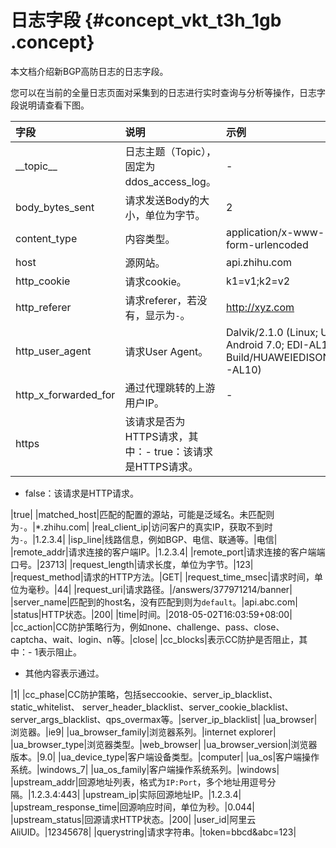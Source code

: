 # 日志字段 {#concept_vkt_t3h_1gb .concept}

本文档介绍新BGP高防日志的日志字段。

您可以在当前的全量日志页面对采集到的日志进行实时查询与分析等操作，日志字段说明请查看下图。

|字段|说明|示例|
|:-|:-|:-|
|\_\_topic\_\_|日志主题（Topic），固定为ddos\_access\_log。|-|
|body\_bytes\_sent|请求发送Body的大小，单位为字节。|2|
|content\_type|内容类型。|application/x-www-form-urlencoded|
|host|源网站。|api.zhihu.com|
|http\_cookie|请求cookie。|k1=v1;k2=v2|
|http\_referer|请求referer，若没有，显示为`-`。|http://xyz.com|
|http\_user\_agent|请求User Agent。|Dalvik/2.1.0 \(Linux; U; Android 7.0; EDI-AL10 Build/HUAWEIEDISON-AL10\)|
|http\_x\_forwarded\_for|通过代理跳转的上游用户IP。|-|
|https|该请求是否为HTTPS请求，其中：-   true：该请求是HTTPS请求。
-   false：该请求是HTTP请求。

|true|
|matched\_host|匹配的配置的源站，可能是泛域名。未匹配则为`-`。|\*.zhihu.com|
|real\_client\_ip|访问客户的真实IP，获取不到时为`-`。|1.2.3.4|
|isp\_line|线路信息，例如BGP、电信、联通等。|电信|
|remote\_addr|请求连接的客户端IP。|1.2.3.4|
|remote\_port|请求连接的客户端端口号。|23713|
|request\_length|请求长度，单位为字节。|123|
|request\_method|请求的HTTP方法。|GET|
|request\_time\_msec|请求时间，单位为毫秒。|44|
|request\_uri|请求路径。|/answers/377971214/banner|
|server\_name|匹配到的host名，没有匹配到则为`default`。|api.abc.com|
|status|HTTP状态。|200|
|time|时间。|2018-05-02T16:03:59+08:00|
|cc\_action|CC防护策略行为，例如none、challenge、pass、close、captcha、wait、login、n等。|close|
|cc\_blocks|表示CC防护是否阻止，其中：-   1表示阻止。
-   其他内容表示通过。

|1|
|cc\_phase|CC防护策略，包括seccookie、server\_ip\_blacklist、static\_whitelist、 server\_header\_blacklist、server\_cookie\_blacklist、server\_args\_blacklist、qps\_overmax等。|server\_ip\_blacklist|
|ua\_browser|浏览器。|ie9|
|ua\_browser\_family|浏览器系列。|internet explorer|
|ua\_browser\_type|浏览器类型。|web\_browser|
|ua\_browser\_version|浏览器版本。|9.0|
|ua\_device\_type|客户端设备类型。|computer|
|ua\_os|客户端操作系统。|windows\_7|
|ua\_os\_family|客户端操作系统系列。|windows|
|upstream\_addr|回源地址列表，格式为`IP:Port`，多个地址用逗号分隔。|1.2.3.4:443|
|upstream\_ip|实际回源地址IP。|1.2.3.4|
|upstream\_response\_time|回源响应时间，单位为秒。|0.044|
|upstream\_status|回源请求HTTP状态。|200|
|user\_id|阿里云AliUID。|12345678|
|querystring|请求字符串。|token=bbcd&abc=123|

